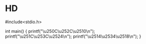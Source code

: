 # HD
#include<stdio.h>

int main()
{
 printf("\u250C\u252C\u2510\n");
 printf("\u251C\u253C\u2524\n");
 printf("\u2514\u2534\u2518\n");
}
